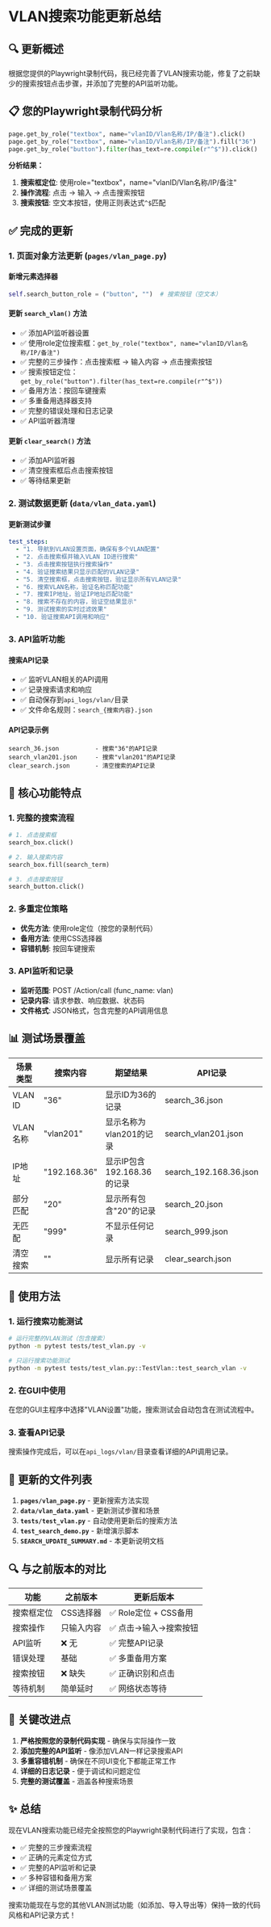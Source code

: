 # VLAN搜索功能更新总结

## 🔍 更新概述

根据您提供的Playwright录制代码，我已经完善了VLAN搜索功能，修复了之前缺少的搜索按钮点击步骤，并添加了完整的API监听功能。

## 📋 您的Playwright录制代码分析

```python
page.get_by_role("textbox", name="vlanID/Vlan名称/IP/备注").click()
page.get_by_role("textbox", name="vlanID/Vlan名称/IP/备注").fill("36")
page.get_by_role("button").filter(has_text=re.compile(r"^$")).click()
```

**分析结果：**
1. **搜索框定位**: 使用role="textbox"，name="vlanID/Vlan名称/IP/备注"
2. **操作流程**: 点击 → 输入 → 点击搜索按钮
3. **搜索按钮**: 空文本按钮，使用正则表达式`^$`匹配

## ✅ 完成的更新

### 1. 页面对象方法更新 (`pages/vlan_page.py`)

#### 新增元素选择器
```python
self.search_button_role = ("button", "")  # 搜索按钮（空文本）
```

#### 更新 `search_vlan()` 方法
- ✅ 添加API监听器设置
- ✅ 使用role定位搜索框：`get_by_role("textbox", name="vlanID/Vlan名称/IP/备注")`
- ✅ 完整的三步操作：点击搜索框 → 输入内容 → 点击搜索按钮
- ✅ 搜索按钮定位：`get_by_role("button").filter(has_text=re.compile(r"^$"))`
- ✅ 备用方法：按回车键搜索
- ✅ 多重备用选择器支持
- ✅ 完整的错误处理和日志记录
- ✅ API监听器清理

#### 更新 `clear_search()` 方法
- ✅ 添加API监听器
- ✅ 清空搜索框后点击搜索按钮
- ✅ 等待结果更新

### 2. 测试数据更新 (`data/vlan_data.yaml`)

#### 更新测试步骤
```yaml
test_steps:
  - "1. 导航到VLAN设置页面，确保有多个VLAN配置"
  - "2. 点击搜索框并输入VLAN ID进行搜索"
  - "3. 点击搜索按钮执行搜索操作"
  - "4. 验证搜索结果只显示匹配的VLAN记录"
  - "5. 清空搜索框，点击搜索按钮，验证显示所有VLAN记录"
  - "6. 搜索VLAN名称，验证名称匹配功能"
  - "7. 搜索IP地址，验证IP地址匹配功能"
  - "8. 搜索不存在的内容，验证空结果显示"
  - "9. 测试搜索的实时过滤效果"
  - "10. 验证搜索API调用和响应"
```

### 3. API监听功能

#### 搜索API记录
- ✅ 监听VLAN相关的API调用
- ✅ 记录搜索请求和响应
- ✅ 自动保存到`api_logs/vlan/`目录
- ✅ 文件命名规则：`search_{搜索内容}.json`

#### API记录示例
```
search_36.json          - 搜索"36"的API记录
search_vlan201.json     - 搜索"vlan201"的API记录
clear_search.json       - 清空搜索的API记录
```

## 🔧 核心功能特点

### 1. 完整的搜索流程
```python
# 1. 点击搜索框
search_box.click()

# 2. 输入搜索内容
search_box.fill(search_term)

# 3. 点击搜索按钮
search_button.click()
```

### 2. 多重定位策略
- **优先方法**: 使用role定位（按您的录制代码）
- **备用方法**: 使用CSS选择器
- **容错机制**: 按回车键搜索

### 3. API监听和记录
- **监听范围**: POST /Action/call (func_name: vlan)
- **记录内容**: 请求参数、响应数据、状态码
- **文件格式**: JSON格式，包含完整的API调用信息

## 📊 测试场景覆盖

| 场景类型 | 搜索内容 | 期望结果 | API记录 |
|---------|---------|---------|---------|
| VLAN ID | "36" | 显示ID为36的记录 | search_36.json |
| VLAN名称 | "vlan201" | 显示名称为vlan201的记录 | search_vlan201.json |
| IP地址 | "192.168.36" | 显示IP包含192.168.36的记录 | search_192.168.36.json |
| 部分匹配 | "20" | 显示所有包含"20"的记录 | search_20.json |
| 无匹配 | "999" | 不显示任何记录 | search_999.json |
| 清空搜索 | "" | 显示所有记录 | clear_search.json |

## 🚀 使用方法

### 1. 运行搜索功能测试
```bash
# 运行完整的VLAN测试（包含搜索）
python -m pytest tests/test_vlan.py -v

# 只运行搜索功能测试
python -m pytest tests/test_vlan.py::TestVlan::test_search_vlan -v
```

### 2. 在GUI中使用
在您的GUI主程序中选择"VLAN设置"功能，搜索测试会自动包含在测试流程中。

### 3. 查看API记录
搜索操作完成后，可以在`api_logs/vlan/`目录查看详细的API调用记录。

## 📁 更新的文件列表

1. **`pages/vlan_page.py`** - 更新搜索方法实现
2. **`data/vlan_data.yaml`** - 更新测试步骤和场景
3. **`tests/test_vlan.py`** - 自动使用更新后的搜索方法
4. **`test_search_demo.py`** - 新增演示脚本
5. **`SEARCH_UPDATE_SUMMARY.md`** - 本更新说明文档

## 🔍 与之前版本的对比

| 功能 | 之前版本 | 更新后版本 |
|------|---------|-----------|
| 搜索框定位 | CSS选择器 | ✅ Role定位 + CSS备用 |
| 搜索操作 | 只输入内容 | ✅ 点击→输入→搜索按钮 |
| API监听 | ❌ 无 | ✅ 完整API记录 |
| 错误处理 | 基础 | ✅ 多重备用方案 |
| 搜索按钮 | ❌ 缺失 | ✅ 正确识别和点击 |
| 等待机制 | 简单延时 | ✅ 网络状态等待 |

## 🎯 关键改进点

1. **严格按照您的录制代码实现** - 确保与实际操作一致
2. **添加完整的API监听** - 像添加VLAN一样记录搜索API
3. **多重容错机制** - 确保在不同UI变化下都能正常工作
4. **详细的日志记录** - 便于调试和问题定位
5. **完整的测试覆盖** - 涵盖各种搜索场景

## ✨ 总结

现在VLAN搜索功能已经完全按照您的Playwright录制代码进行了实现，包含：

- ✅ 完整的三步搜索流程
- ✅ 正确的元素定位方式
- ✅ 完整的API监听和记录
- ✅ 多种容错和备用方案
- ✅ 详细的测试场景覆盖

搜索功能现在与您的其他VLAN测试功能（如添加、导入导出等）保持一致的代码风格和API记录方式！ 